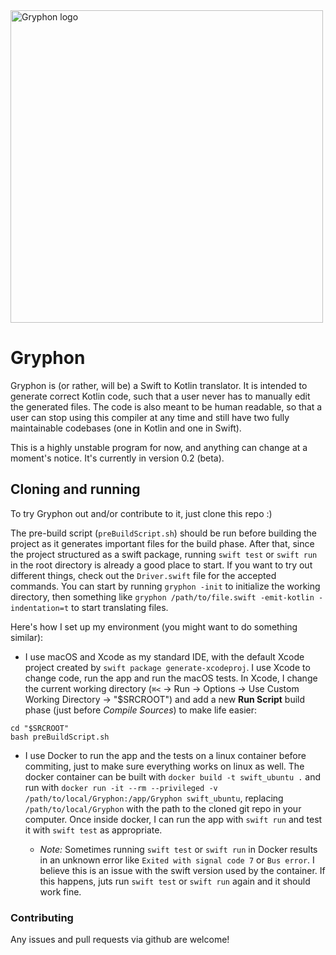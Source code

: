 <div id="logo" style="width: 500pt; overflow: auto"><img src="https://github.com/vinivendra/Gryphon/raw/master/Gryphon%20Logo.png" alt="Gryphon logo" width="500"></div>

# Gryphon


Gryphon is (or rather, will be) a Swift to Kotlin translator. It is intended to generate correct Kotlin code, such that a user never has to manually edit the generated files. The code is also meant to be human readable, so that a user can stop using this compiler at any time and still have two fully maintainable codebases (one in Kotlin and one in Swift).

This is a highly unstable program for now, and anything can change at a moment's notice. It's currently in version 0.2 (beta).

## Cloning and running

To try Gryphon out and/or contribute to it, just clone this repo :)

The pre-build script (`preBuildScript.sh`) should be run before building the project as it generates important files for the build phase. After that, since the project structured as a swift package, running `swift test` or `swift run` in the root directory is already a good place to start. If you want to try out different things, check out the `Driver.swift` file for the accepted commands. You can start by running `gryphon -init` to initialize the working directory, then something like `gryphon /path/to/file.swift -emit-kotlin -indentation=t` to start translating files.

Here's how I set up my environment (you might want to do something similar):

- I use macOS and Xcode as my standard IDE, with the default Xcode project created by `swift package generate-xcodeproj`. I use Xcode to change code, run the app and run the macOS tests.  In Xcode, I change the current working directory (`⌘<` → Run → Options → Use Custom Working Directory → "$SRCROOT") and add a new **Run Script** build phase (just before *Compile Sources*) to make life easier:

````
cd "$SRCROOT"
bash preBuildScript.sh
````

- I use Docker to run the app and the tests on a linux container before commiting, just to make sure everything works on linux as well. The docker container can be built with `docker build -t swift_ubuntu .` and run with `docker run -it --rm --privileged -v /path/to/local/Gryphon:/app/Gryphon swift_ubuntu`, replacing `/path/to/local/Gryphon` with the path to the cloned git repo in your computer. Once inside docker, I can run the app with `swift run` and test it with `swift test` as appropriate.

	- *Note:* Sometimes running `swift test` or `swift run` in Docker results in an unknown error like `Exited with signal code 7` or `Bus error`. I believe this is an issue with the swift version used by the container. If this happens, juts run `swift test` or `swift run` again and it should work fine.

### Contributing

Any issues and pull requests via github are welcome!